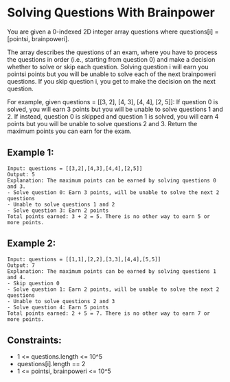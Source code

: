 # Solving Questions With Brainpower

You are given a 0-indexed 2D integer array questions where questions[i] = [pointsi, brainpoweri].

The array describes the questions of an exam, where you have to process the questions in order (i.e., starting from question 0) and make a decision whether to solve or skip each question. Solving question i will earn you pointsi points but you will be unable to solve each of the next brainpoweri questions. If you skip question i, you get to make the decision on the next question.

For example, given questions = [[3, 2], [4, 3], [4, 4], [2, 5]]:
If question 0 is solved, you will earn 3 points but you will be unable to solve questions 1 and 2.
If instead, question 0 is skipped and question 1 is solved, you will earn 4 points but you will be unable to solve questions 2 and 3.
Return the maximum points you can earn for the exam.

## Example 1:

```
Input: questions = [[3,2],[4,3],[4,4],[2,5]]
Output: 5
Explanation: The maximum points can be earned by solving questions 0 and 3.
- Solve question 0: Earn 3 points, will be unable to solve the next 2 questions
- Unable to solve questions 1 and 2
- Solve question 3: Earn 2 points
Total points earned: 3 + 2 = 5. There is no other way to earn 5 or more points.
```

## Example 2:

```
Input: questions = [[1,1],[2,2],[3,3],[4,4],[5,5]]
Output: 7
Explanation: The maximum points can be earned by solving questions 1 and 4.
- Skip question 0
- Solve question 1: Earn 2 points, will be unable to solve the next 2 questions
- Unable to solve questions 2 and 3
- Solve question 4: Earn 5 points
Total points earned: 2 + 5 = 7. There is no other way to earn 7 or more points.
```

## Constraints:

- 1 <= questions.length <= 10^5
- questions[i].length == 2
- 1 <= pointsi, brainpoweri <= 10^5
